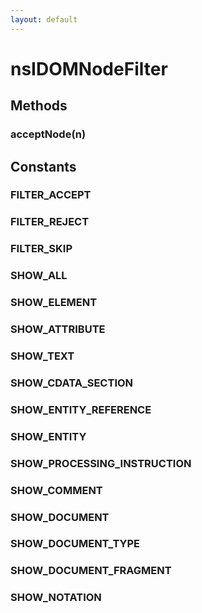 ```yaml
---
layout: default
---
```


# nsIDOMNodeFilter #

## Methods ##

### acceptNode(n) ###

## Constants ##

### FILTER_ACCEPT ###

### FILTER_REJECT ###

### FILTER_SKIP ###

### SHOW_ALL ###

### SHOW_ELEMENT ###

### SHOW_ATTRIBUTE ###

### SHOW_TEXT ###

### SHOW_CDATA_SECTION ###

### SHOW_ENTITY_REFERENCE ###

### SHOW_ENTITY ###

### SHOW_PROCESSING_INSTRUCTION ###

### SHOW_COMMENT ###

### SHOW_DOCUMENT ###

### SHOW_DOCUMENT_TYPE ###

### SHOW_DOCUMENT_FRAGMENT ###

### SHOW_NOTATION ###
